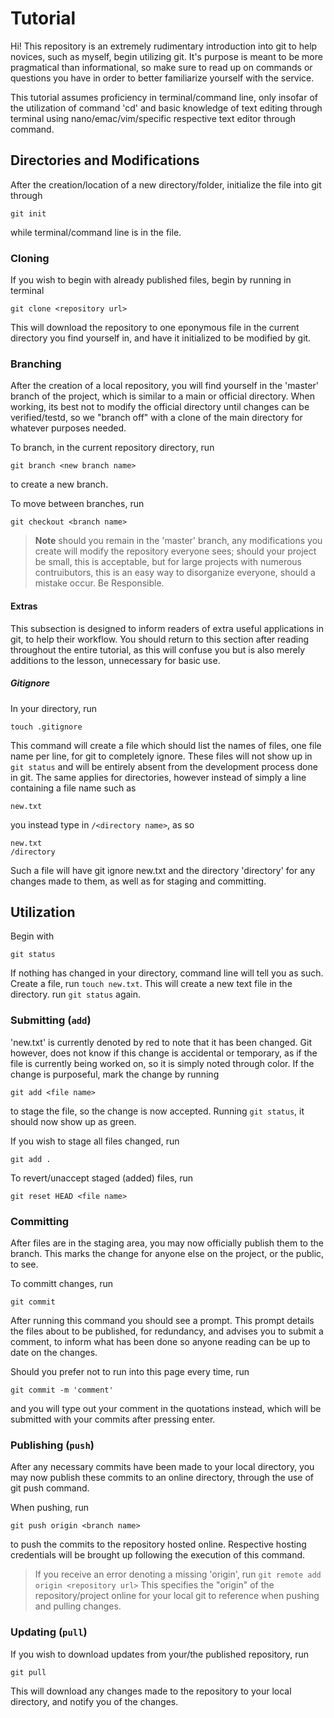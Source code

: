 # Tutorial
Hi! This repository is an extremely rudimentary introduction into git to help novices, such as myself, begin utilizing git. 
It's purpose is meant to be more pragmatical than informational, so make sure to read up on commands or questions 
you have in order to better familiarize yourself with the service.

This tutorial assumes proficiency in terminal/command line, only insofar of the utilization of command 'cd' and basic knowledge of text editing through terminal using nano/emac/vim/specific respective text editor through command.


## Directories and Modifications
After the creation/location of a new directory/folder, initialize the file into git through
```
git init
```
while terminal/command line is in the file. 

### Cloning
If you wish to begin with already published files, begin by running in terminal
```
git clone <repository url>
```
This will download the repository to one eponymous file in the current directory you find yourself in, and have 
it initialized to be modified by git.

### Branching
After the creation of a local repository, you will find yourself in the 'master' branch of the project, 
which is similar to a main or official directory. When working, its best not to modify the official directory 
until changes can be verified/testd, so we "branch off" with a clone of the main directory for whatever purposes 
needed.

To branch, in the current repository directory, run
```
git branch <new branch name>
```
to create a new branch.

To move between branches, run
```
git checkout <branch name>
```

> **Note** should you remain in the 'master' branch, any modifications you create will modify the repository
everyone sees; should your project be small, this is acceptable, but for large projects with numerous
contruibutors, this is an easy way to disorganize everyone, should a mistake occur. Be Responsible.

#### **Extras**
This subsection is designed to inform readers of extra useful applications in git, to help their workflow. You should
return to this section after reading throughout the entire tutorial, as this will confuse you but is also merely additions
to the lesson, unnecessary for basic use.

##### **Gitignore**
In your directory, run
```
touch .gitignore
```
This command will create a file which should list the names of files, one file name per line, for git to completely ignore. These
files will not show up in `git status` and will be entirely absent from the development process done in git. The same
applies for directories, however instead of simply a line containing a file name such as 
```
new.txt
```
you instead type in `/<directory name>`, as so
```
new.txt
/directory
```
Such a file will have git ignore new.txt and the directory 'directory' for any changes made to them, as well as for
staging and committing.


## Utilization
Begin with 
```
git status
```
If nothing has changed in your directory, command line will tell you as such. Create a file, run `touch new.txt`.
This will create a new text file in the directory. run `git status` again.

### Submitting (`add`)
'new.txt' is currently denoted by red to note that it has been changed. Git however, does not know if this change
is accidental or temporary, as if the file is currently being worked on, so it is simply noted through color. If the change
is purposeful, mark the change by running
```
git add <file name>
```
to stage the file, so the change is now accepted. Running `git status`, it should now show up as green.

If you wish to stage all files changed, run
```
git add .
```
To revert/unaccept staged (added) files, run 
```
git reset HEAD <file name>
```

### Committing
After files are in the staging area, you may now officially publish them to the branch. This marks the change for 
anyone else on the project, or the public, to see.

To committ changes, run
```
git commit
```
After running this command you should see a prompt. This prompt details the files about to be published, for
redundancy, and advises you to submit a comment, to inform what has been done so anyone reading can 
be up to date on the changes.

Should you prefer not to run into this page every time, run
```
git commit -m 'comment'
```
and you will type out your comment in the quotations instead, which will be submitted with your commits after pressing enter.

### Publishing (`push`)
After any necessary commits have been made to your local directory, you may now publish these commits to an online 
directory, through the use of git push command.

When pushing, run
```
git push origin <branch name>
``` 
to push the commits to the repository hosted online. Respective hosting credentials
will be brought up following the execution of this command.


> If you receive an error denoting a missing 'origin', run
`git remote add origin <repository url>`
This specifies the "origin" of the repository/project online for your 
local git to reference when pushing and pulling changes.

### Updating (`pull`)
If you wish to download updates from your/the published repository, run
```
git pull
```
This will download any changes made to the repository to your local directory, and notify you of the changes.
